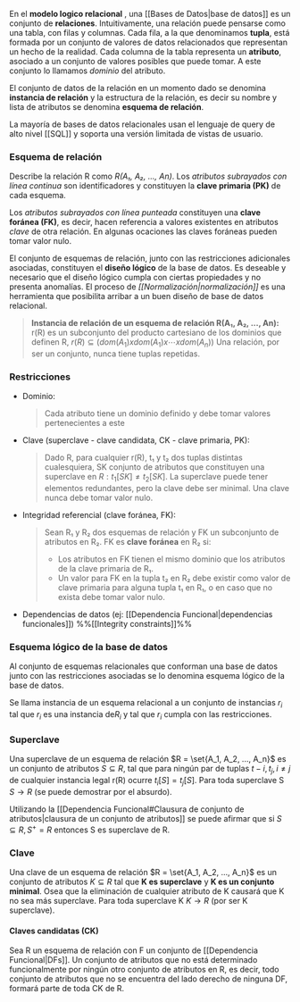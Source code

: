 En el **modelo logico relacional** , una [[Bases de Datos|base de datos]] es un conjunto de **relaciones**. Intuitivamente, una relación puede pensarse como una tabla, con filas y columnas. Cada fila, a la que denominamos **tupla**, está formada por un conjunto de valores de datos relacionados que representan un hecho de la realidad. Cada columna de la tabla representa un **atributo**, asociado a un conjunto de valores posibles que puede tomar. A este conjunto lo llamamos *dominio* del atributo.

El conjunto de datos de la relación en un momento dado se denomina **instancia de relación** y la estructura de la relación, es decir su nombre y lista de atributos se denomina **esquema de relación**.

 La mayoría de bases de datos relacionales usan el lenguaje de query de alto nivel [[SQL]] y soporta una versión limitada de vistas de usuario.

### Esquema de relación
Describe la relación R como *R(A₁, A₂, ..., An)*. Los *atributos subrayados con línea continua* son identificadores y constituyen la **clave primaria (PK)** de cada esquema.

Los *atributos subrayados con línea punteada* constituyen una **clave foránea (FK)**, es decir, hacen referencia a valores existentes en atributos *clave* de otra relación. En algunas ocaciones las claves foráneas pueden tomar valor nulo.

El conjunto de esquemas de relación, junto con las restricciones adicionales asociadas, constituyen el **diseño lógico** de la base de datos. Es deseable y necesario que el diseño lógico cumpla con ciertas propiedades y no presenta anomalías. El proceso de *[[Normalización|normalización]]* es una herramienta que posibilita arribar a un buen diseño de base de datos relacional.

> **Instancia de relación de un esquema de relación R(A₁, A₂, ..., An):** r(R) es un subconjunto del producto cartesiano de los dominios que definen R, 
> $r(R) \subseteq (dom(A_1) x dom(A_1) x \cdots x dom(A_n))$
> Una relación, por ser un conjunto, nunca tiene tuplas repetidas.

### Restricciones
- Dominio:
	> Cada atributo tiene un dominio definido y debe tomar valores pertenecientes a este
- Clave (superclave - clave candidata, CK - clave primaria, PK):
	> Dado R, para cualquier r(R), t₁ y t₂ dos tuplas distintas cualesquiera, SK conjunto de atributos que constituyen una superclave en $R: t_1[SK] ≠ t_2[SK]$.
	> La superclave puede tener elementos redundantes, pero la clave debe ser minimal.
	> Una clave nunca debe tomar valor nulo.
* Integridad referencial (clave foránea, FK):
	> Sean R₁ y R₂ dos esquemas de relación y FK un subconjunto de atributos en R₂. FK es **clave foránea** en R₂ si:
	> - Los atributos en FK tienen el mismo dominio que los atributos de la clave primaria de R₁.
	> - Un valor para FK en la tupla t₂ en R₂ debe existir como valor de clave primaria para alguna tupla t₁ en R₁, o en caso que no exista debe tomar valor nulo.
- Dependencias de datos (ej: [[Dependencia Funcional|dependencias funcionales]])
%%[[Integrity constraints]]%%
	
### Esquema lógico de la base de datos
Al conjunto de esquemas relacionales que conforman una base de datos junto con las restricciones asociadas se lo denomina esquema lógico de la base de datos.

Se llama instancia de un esquema relacional a un conjunto de instancias $r_i$ tal que $r_i$ es una instancia de$R_i$ y tal que $r_i$ cumpla con las restricciones.

### Superclave
Una superclave de un esquema de relación $R = \set{A_1, A_2, ..., A_n}$ es un conjunto de atributos $S \subseteq R$, tal que para ningún par de tuplas $t-i, t_j, i \ne j$ de cualquier instancia legal r(R) ocurre $t_i[S] = t_j[S]$. Para toda superclave S $S \rightarrow R$ (se puede demostrar por el absurdo).

Utilizando la [[Dependencia Funcional#Clausura de conjunto de atributos|clausura de un conjunto de atributos]] se puede afirmar que si $S \subseteq R, S^+ = R$ entonces S es superclave de R.

### Clave
Una clave de un esquema de relación $R = \set{A_1, A_2, ..., A_n}$ es un conjunto de atributos $K \subseteq R$ tal que **K es superclave** y **K es un conjunto minimal**. Osea que la eliminación de cualquier atributo de K causará que K no sea más superclave. Para toda superclave K $K \rightarrow R$ (por ser K superclave).

#### Claves candidatas (CK)
Sea R un esquema de relación con F un conjunto de [[Dependencia Funcional|DFs]]. Un conjunto de atributos que no está determinado funcionalmente por ningún otro conjunto de atributos en R, es decir, todo conjunto de atributos que no se encuentra del lado derecho de ninguna DF, formará parte de toda CK de R.